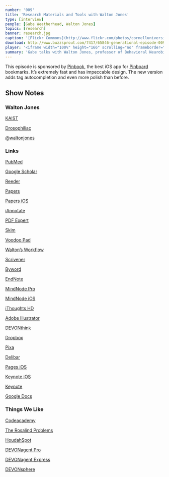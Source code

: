 ```yaml
---
number: '009'
title: 'Research Materials and Tools with Walton Jones'
type: [interview]
people: [Gabe Weatherhead, Walton Jones]
topics: [research]
banner: research.jpg
caption: '[Flickr Commons](http://www.flickr.com/photos/cornelluniversitylibrary/3610752603/)'
download: http://www.buzzsprout.com/7417/65846-generational-episode-009.mp3
player: '<iframe width="100%" height="166" scrolling="no" frameborder="no" src="https://w.soundcloud.com/player/?url=https%3A//api.soundcloud.com/tracks/117547948"></iframe>'
summary: 'Gabe talks with Walton Jones, professor of Behavioral Neurobiology at Korea Advanced Institute of Science and Technology (KAIST) and writer at the Drosophiliac'
---
```


This episode is sponsored by [Pinbook](http://click.linksynergy.com/fs-bin/stat?id=Ssqi/JNIy7o&offerid=146261&type=3&subid=0&tmpid=1826&RD_PARM1=https%253A%252F%252Fitunes.apple.com%252Fus%252Fapp%252Fpinbook-for-pinboard%252Fid564452716%253Fmt%253D8%2526uo%253D4%2526partnerId%253D30), the best iOS app for [Pinboard](http://pinboard.in/) bookmarks. It’s extremely fast and has impeccable design. The new version adds tag autocompletion and even more polish than before.

## Show Notes ##

### Walton Jones

<p><a href="http://jones.kaist.edu/">KAIST</a></p>
<p><a href="http://drosophiliac.com/">Drosophiliac</a></p>
<p><a href="http://twitter.com/waltonjones/">@waltonjones</a></p>

### Links

<p><a href="http://www.pubmed.org/">PubMed</a></p>
<p><a href="http://scholar.google.com/">Google Scholar</a></p>
<p><a href="http://reederapp.com/">Reeder</a></p>
<p><a href="http://www.mekentosj.com/papers/">Papers</a></p>
<p><a href="http://click.linksynergy.com/fs-bin/stat?id=Ssqi/JNIy7o&amp;offerid=146261&amp;type=3&amp;subid=0&amp;tmpid=1826&amp;RD_PARM1=https%253A%252F%252Fitunes.apple.com%252Fus%252Fapp%252Fpapers%252Fid304655618%253Fmt%253D8%2526uo%253D4%2526partnerId%253D30">Papers iOS</a></p>
<p><a href="http://click.linksynergy.com/fs-bin/stat?id=Ssqi/JNIy7o&amp;offerid=146261&amp;type=3&amp;subid=0&amp;tmpid=1826&amp;RD_PARM1=https%253A%252F%252Fitunes.apple.com%252Fus%252Fapp%252Fiannotate-pdf%252Fid363998953%253Fmt%253D8%2526uo%253D4%2526partnerId%253D30">iAnnotate</a></p>
<p><a href="http://click.linksynergy.com/fs-bin/stat?id=Ssqi/JNIy7o&amp;offerid=146261&amp;type=3&amp;subid=0&amp;tmpid=1826&amp;RD_PARM1=https%253A%252F%252Fitunes.apple.com%252Fus%252Fapp%252Fpdf-expert-fill-forms-annotate%252Fid393316844%253Fmt%253D8%2526uo%253D4%2526partnerId%253D30">PDF Expert</a></p>
<p><a href="http://skim-app.sourceforge.net/">Skim</a></p>
<p><a href="http://flyingmeat.com/voodoopad/">Voodoo Pad</a></p>
<p><a href="http://drosophiliac.com/2012/09/an-academic-notetaking-workflow.html">Walton&rsquo;s Workflow</a></p>
<p><a href="http://www.literatureandlatte.com/scrivener.php">Scrivener</a></p>
<p><a href="http://click.linksynergy.com/fs-bin/stat?id=Ssqi/JNIy7o&amp;offerid=146261&amp;type=3&amp;subid=0&amp;tmpid=1826&amp;RD_PARM1=https%253A%252F%252Fitunes.apple.com%252Fus%252Fapp%252Fbyword%252Fid420212497%253Fmt%253D12%2526uo%253D4%2526partnerId%253D30">Byword</a></p>
<p><a href="http://endnote.com/">EndNote</a></p>
<p><a href="http://click.linksynergy.com/fs-bin/stat?id=Ssqi/JNIy7o&amp;offerid=146261&amp;type=3&amp;subid=0&amp;tmpid=1826&amp;RD_PARM1=https%253A%252F%252Fitunes.apple.com%252Fus%252Fapp%252Fmindnode-pro%252Fid402398561%253Fmt%253D12%2526uo%253D4%2526partnerId%253D30">MindNode Pro</a></p>
<p><a href="http://click.linksynergy.com/fs-bin/stat?id=Ssqi/JNIy7o&amp;offerid=146261&amp;type=3&amp;subid=0&amp;tmpid=1826&amp;RD_PARM1=https%253A%252F%252Fitunes.apple.com%252Fus%252Fapp%252Fmindnode%252Fid312220102%253Fmt%253D8%2526uo%253D4%2526partnerId%253D30">MindNode iOS</a></p>
<p><a href="http://click.linksynergy.com/fs-bin/stat?id=Ssqi/JNIy7o&amp;offerid=146261&amp;type=3&amp;subid=0&amp;tmpid=1826&amp;RD_PARM1=https%253A%252F%252Fitunes.apple.com%252Fus%252Fapp%252Fithoughtshd-mindmapping%252Fid369020033%253Fmt%253D8%2526uo%253D4%2526partnerId%253D30">iThoughts HD</a></p>
<p><a href="http://www.google.com/url?sa=t&amp;rct=j&amp;q=adobe%20illustrator&amp;source=web&amp;cd=1&amp;cad=rja&amp;ved=0CD8QFjAA&amp;url=http%3A%2F%2Fwww.adobe.com%2Fproducts%2Fillustrator.html&amp;ei=SVueUJrgLM3K0AHBtoHQCg&amp;usg=AFQjCNHVKfSIg65Dv_MQMDi7pCMs33RMLQ&amp;sig2=2u9F61JB3DnKXWgl2wMs-Q">Adobe Illustrator</a></p>
<p><a href="http://www.devontechnologies.com/products/devonthink/overview.html">DEVONthink</a></p>
<p><a href="http://db.tt/f3lYNPt5">Dropbox</a></p>
<p><a href="http://www.pixa-app.com/">Pixa</a></p>
<p><a href="http://www.delibarapp.com/">Delibar</a></p>
<p><a href="http://click.linksynergy.com/fs-bin/stat?id=Ssqi/JNIy7o&amp;offerid=146261&amp;type=3&amp;subid=0&amp;tmpid=1826&amp;RD_PARM1=https%253A%252F%252Fitunes.apple.com%252Fus%252Fapp%252Fpages%252Fid361309726%253Fmt%253D8%2526uo%253D4%2526partnerId%253D30">Pages iOS</a></p>
<p><a href="http://click.linksynergy.com/fs-bin/stat?id=Ssqi/JNIy7o&amp;offerid=146261&amp;type=3&amp;subid=0&amp;tmpid=1826&amp;RD_PARM1=https%253A%252F%252Fitunes.apple.com%252Fus%252Fapp%252Fkeynote%252Fid361285480%253Fmt%253D8%2526uo%253D4%2526partnerId%253D30">Keynote iOS</a></p>
<p><a href="http://click.linksynergy.com/fs-bin/stat?id=Ssqi/JNIy7o&amp;offerid=146261&amp;type=3&amp;subid=0&amp;tmpid=1826&amp;RD_PARM1=https%253A%252F%252Fitunes.apple.com%252Fus%252Fartist%252Fapple%252Fid284417353%253Fmt%253D12%2526uo%253D4%2526partnerId%253D30">Keynote</a></p>
<p><a href="https://docs.google.com/">Google Docs</a></p>

### Things We Like

<p><a href="http://www.codecademy.com/">Codeacademy</a></p>
<p><a href="http://rosalind.info/problems/as-table/">The Rosalind Problems</a></p>
<p><a href="http://www.houdah.com/houdahSpot/">HoudahSpot</a></p>
<p><a href="http://click.linksynergy.com/fs-bin/stat?id=Ssqi/JNIy7o&amp;offerid=146261&amp;type=3&amp;subid=0&amp;tmpid=1826&amp;RD_PARM1=https%253A%252F%252Fitunes.apple.com%252Fus%252Fapp%252Fdevonagent-pro%252Fid450113817%253Fmt%253D12%2526partnerId%253D30">DEVONagent Pro</a></p>
<p><a href="http://click.linksynergy.com/fs-bin/stat?id=Ssqi/JNIy7o&amp;offerid=146261&amp;type=3&amp;subid=0&amp;tmpid=1826&amp;RD_PARM1=https%253A%252F%252Fitunes.apple.com%252Fus%252Fapp%252Fdevonagent-express%252Fid438418396%253Fmt%253D12%2526partnerId%253D30">DEVONagent Express</a></p>
<p><a href="http://click.linksynergy.com/fs-bin/stat?id=Ssqi/JNIy7o&amp;offerid=146261&amp;type=3&amp;subid=0&amp;tmpid=1826&amp;RD_PARM1=https%253A%252F%252Fitunes.apple.com%252Fus%252Fapp%252Fdevonsphere-express%252Fid501020582%253Fmt%253D12%2526partnerId%253D30">DEVONsphere</a></p>